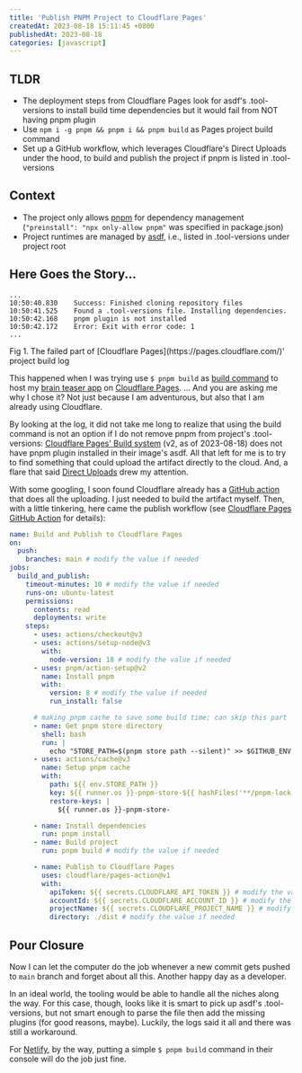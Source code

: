 ```yaml
---
title: 'Publish PNPM Project to Cloudflare Pages'
createdAt: 2023-08-18 15:11:45 +0800
publishedAt: 2023-08-18
categories: [javascript]
---
```


## TLDR

- The deployment steps from Cloudflare Pages look for asdf's .tool-versions to install build time dependencies but it would fail from NOT having pnpm plugin
- Use `npm i -g pnpm && pnpm i && pnpm build` as Pages project build command
- Set up a GitHub workflow, which leverages Cloudflare's Direct Uploads under the hood, to build and publish the project if pnpm is listed in .tool-versions

## Context

- The project only allows [pnpm](https://pnpm.io/) for dependency management (`"preinstall": "npx only-allow pnpm"` was specified in package.json)
- Project runtimes are managed by [asdf](https://asdf-vm.com/), i.e., listed in .tool-versions under project root

## Here Goes the Story...

```
...
10:50:40.830	Success: Finished cloning repository files
10:50:41.525	Found a .tool-versions file. Installing dependencies.
10:50:42.168	pnpm plugin is not installed
10:50:42.172	Error: Exit with error code: 1
...
```

<Figcaption>
    Fig 1. The failed part of [Cloudflare Pages](https://pages.cloudflare.com/)' project build log
</Figcaption>

This happened when I was trying use `$ pnpm build` as [build command](https://developers.cloudflare.com/pages/platform/build-configuration/#build-commands-and-directories) to host my [brain teaser app](https://github.com/dannyh79/wake-up) on [Cloudflare Pages](https://pages.cloudflare.com/). ... And you are asking me why I chose it? Not just because I am adventurous, but also that I am already using Cloudflare.

By looking at the log, it did not take me long to realize that using the build command is not an option if I do not remove pnpm from project's .tool-versions: [Cloudflare Pages' Build system](https://developers.cloudflare.com/pages/platform/language-support-and-tools/) (v2, as of 2023-08-18) does not have pnpm plugin installed in their image's asdf. All that left for me is to try to find something that could upload the artifact directly to the cloud. And, a flare that said [Direct Uploads](https://developers.cloudflare.com/pages/platform/direct-upload/) drew my attention.

With some googling, I soon found Cloudflare already has a [GitHub action](https://github.com/cloudflare/pages-action) that does all the uploading. I just needed to build the artifact myself. Then, with a little tinkering, here came the publish workflow (see [Cloudflare Pages GitHub Action](https://github.com/cloudflare/pages-action#usage) for details):

```yaml
name: Build and Publish to Cloudflare Pages
on:
  push:
    branches: main # modify the value if needed
jobs:
  build_and_publish:
    timeout-minutes: 10 # modify the value if needed
    runs-on: ubuntu-latest
    permissions:
      contents: read
      deployments: write
    steps:
      - uses: actions/checkout@v3
      - uses: actions/setup-node@v3
        with:
          node-version: 18 # modify the value if needed
      - uses: pnpm/action-setup@v2
        name: Install pnpm
        with:
          version: 8 # modify the value if needed
          run_install: false

      # making pnpm cache to save some build time; can skip this part
      - name: Get pnpm store directory
        shell: bash
        run: |
          echo "STORE_PATH=$(pnpm store path --silent)" >> $GITHUB_ENV
      - uses: actions/cache@v3
        name: Setup pnpm cache
        with:
          path: ${{ env.STORE_PATH }}
          key: ${{ runner.os }}-pnpm-store-${{ hashFiles('**/pnpm-lock.yaml') }}
          restore-keys: |
            ${{ runner.os }}-pnpm-store-

      - name: Install dependencies
        run: pnpm install
      - name: Build project
        run: pnpm build # modify the value if needed

      - name: Publish to Cloudflare Pages
        uses: cloudflare/pages-action@v1
        with:
          apiToken: ${{ secrets.CLOUDFLARE_API_TOKEN }} # modify the value if needed, remember to add this to GitHub secrets
          accountId: ${{ secrets.CLOUDFLARE_ACCOUNT_ID }} # modify the value if needed, remember to add this to GitHub secrets
          projectName: ${{ secrets.CLOUDFLARE_PROJECT_NAME }} # modify the value if needed, remember to add this to GitHub secrets
          directory: ./dist # modify the value if needed
```

## Pour Closure

Now I can let the computer do the job whenever a new commit gets pushed to `main` branch and forget about all this. Another happy day as a developer.

In an ideal world, the tooling would be able to handle all the niches along the way. For this case, though, looks like it is smart to pick up asdf's .tool-versions, but not smart enough to parse the file then add the missing plugins (for good reasons, maybe). Luckily, the logs said it all and there was still a workaround.

For [Netlify](https://www.netlify.com/), by the way, putting a simple `$ pnpm build` command in their console will do the job just fine.
